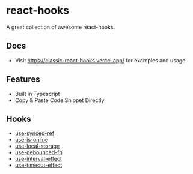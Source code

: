 # react-hooks

A great collection of awesome react-hooks.

## Docs
- Visit https://classic-react-hooks.vercel.app/ for examples and usage.

## Features
- Built in Typescript
- Copy & Paste Code Snippet Directly


## Hooks
- [use-synced-ref](https://classic-react-hooks.vercel.app/guide/use-synced-ref.html)
- [use-is-online](https://classic-react-hooks.vercel.app/guide/use-is-online.html)
- [use-local-storage](https://classic-react-hooks.vercel.app/guide/use-local-storage.html)
- [use-debounced-fn](https://classic-react-hooks.vercel.app/guide/use-debounced-fn.html)
- [use-interval-effect](https://classic-react-hooks.vercel.app/guide/use-interval-effect.html)
- [use-timeout-effect](https://classic-react-hooks.vercel.app/guide/use-timeout-effect.html)